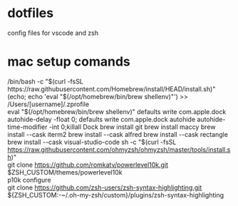# dotfiles
config files for vscode and zsh

# mac setup comands
/bin/bash -c "$(curl -fsSL https://raw.githubusercontent.com/Homebrew/install/HEAD/install.sh)"    
(echo; echo 'eval "$(/opt/homebrew/bin/brew shellenv)"') >> /Users/[username]/.zprofile  
eval "$(/opt/homebrew/bin/brew shellenv)"  
defaults write com.apple.dock autohide-delay -float 0; defaults write com.apple.dock autohide autohide-time-modifier -int 0;killall Dock  
brew install git   
brew install maccy  
brew install --cask iterm2  
brew install --cask alfred  
brew install --cask rectangle  
brew install --cask visual-studio-code  
sh -c "$(curl -fsSL https://raw.githubusercontent.com/ohmyzsh/ohmyzsh/master/tools/install.sh)"  
git clone https://github.com/romkatv/powerlevel10k.git $ZSH_CUSTOM/themes/powerlevel10k  
p10k configure  
git clone https://github.com/zsh-users/zsh-syntax-highlighting.git ${ZSH_CUSTOM:-~/.oh-my-zsh/custom}/plugins/zsh-syntax-highlighting  
